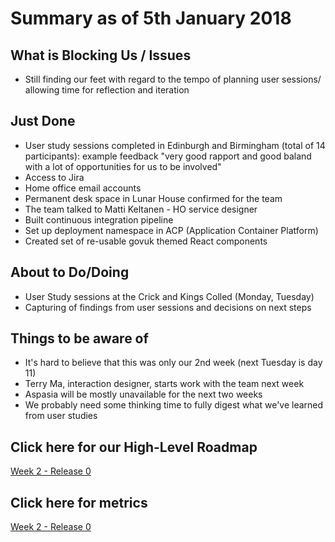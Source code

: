 # Summary as of 5th January 2018

## What is Blocking Us / Issues
* Still finding our feet with regard to the tempo of planning user sessions/ allowing time for reflection and iteration

## Just Done
* User study sessions completed in Edinburgh and Birmingham (total of 14 participants): example feedback "very good rapport and good baland with a lot of opportunities for us to be involved"
* Access to Jira
* Home office email accounts
* Permanent desk space in Lunar House confirmed for the team
* The team talked to Matti Keltanen - HO service designer
* Built continuous integration pipeline
* Set up deployment namespace in ACP (Application Container Platform)
* Created set of re-usable govuk themed React components

## About to Do/Doing
* User Study sessions at the Crick and Kings Colled (Monday, Tuesday)
* Capturing of findings from user sessions and decisions on next steps

## Things to be aware of
* It's hard to believe that this was only our 2nd week (next Tuesday is day 11)
* Terry Ma, interaction designer, starts work with the team next week
* Aspasia will be mostly unavailable for the next two weeks
* We probably need some thinking time to fully digest what we've learned from user studies 

## Click here for our High-Level Roadmap
[Week 2 - Release 0](graphs/ASLRoadMap12012018.png)

## Click here for metrics
[Week 2 - Release 0](graphs/progress12012018.png)
